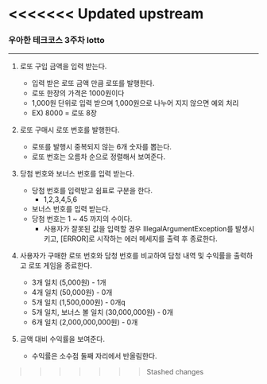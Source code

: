 <<<<<<< Updated upstream
=======
### 우아한 테크코스 3주차 lotto

----

1. 로또 구입 금액을 입력 받는다.
    - 입력 받은 로또 금액 만큼 로또를 발행한다.
    - 로또 한장의 가격은 1000원이다
    - 1,000원 단위로 입력 받으며 1,000원으로 나누어 지지 않으면 예외 처리
    - EX) 8000 = 로또 8장


2. 로또 구매시 로또 번호를 발행한다.
   - 로또를 발행시 중복되지 않는 6개 숫자를 뽑는다.
   - 로또 번호는 오름차 순으로 정렬해서 보여준다.

3. 당첨 번호와 보너스 번호를 입력 받는다.
    - 당첨 번호를 입력받고 쉼표로 구분을 한다.
      - 1,2,3,4,5,6
    - 보너스 번호를 입력 받는다.
    - 당첨 번호는 1 ~ 45 까지의 수이다.
      - 사용자가 잘못된 값을 입력할 경우 IllegalArgumentException를 발생시키고, [ERROR]로 시작하는 에러 메세지를 출력 후 종료한다.
   
4. 사용자가 구매한 로또 번호와 담청 번호를 비교하여 담청 내역 및 수익률을 출력하고 로또 게임을 종료한다.
   - 3개 일치 (5,000원) - 1개
   - 4개 일치 (50,000원) - 0개
   - 5개 일치 (1,500,000원) - 0개q
   - 5개 일치, 보너스 볼 일치 (30,000,000원) - 0개
   - 6개 일치 (2,000,000,000원) - 0개

5. 금액 대비 수익률을 보여준다.
   - 수익률은 소수점 둘째 자리에서 반올림한다.
>>>>>>> Stashed changes
